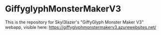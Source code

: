 # GiffyglyphMonsterMakerV3

This is the repository for Skyl3lazer's "GiffyGlyph Monster Maker V3" webapp, visible here: https://giffyglyphmonstermakerv3.azurewebsites.net/
